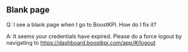 
## Blank page
Q: I see a blank page when I go to BoostKPI. How do I fix it?
 
A: It seems your credentials have expired. Please do a force logout by navigating to https://dashboard.boostkpi.com/app/#/logout